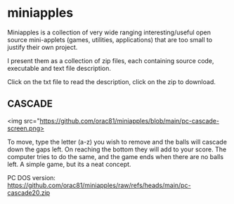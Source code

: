 # miniapples
Miniapples is a collection of very wide ranging interesting/useful open source mini-applets (games, utilities, applications) that are too small to justify their own project.

I present them as a collection of zip files, each containing source code, executable and text file description.

Click on the txt file to read the description, click on the zip to download.

## CASCADE

<img src="https://github.com/orac81/miniapples/blob/main/pc-cascade-screen.png>


To  move, type the letter (a-z) you wish to remove and the balls will cascade
down the gaps left. On reaching the bottom they will add to your score. 
The computer tries to do the same, and the game ends when there are no balls left.
A simple game, but its a neat concept.

PC DOS version:
<https://github.com/orac81/miniapples/raw/refs/heads/main/pc-cascade20.zip>
